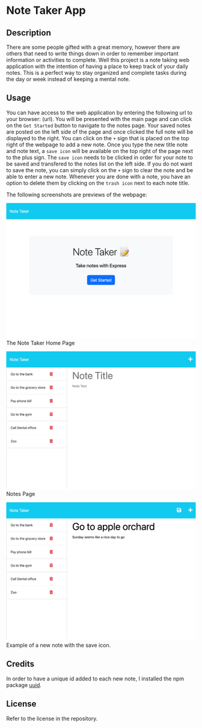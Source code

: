 # Note Taker App

## Description

There are some people gifted with a great memory, however there are others that need to write things down in order to remember important information or activities to complete. Well this project is a note taking web application with the intention of having a place to keep track of your daily notes. This is a perfect way to stay organized and complete tasks during the day or week instead of keeping a mental note.

## Usage

You can have access to the web application by entering the following url to your browser: (url). You will be presented with the main page and can click on the `Get Started` button to navigate to the notes page. Your saved notes are posted on the left side of the page and once clicked the full note will be displayed to the right. You can click on the `+` sign that is placed on the top right of the webpage to add a new note. Once you type the new title note and note text, a `save icon` will be available on the top right of the page next to the plus sign. The `save icon` needs to be clicked in order for your note to be saved and transfered to the notes list on the left side. If you do not want to save the note, you can simply click on the `+` sign to clear the note and be able to enter a new note. Whenever you are done with a note, you have an option to delete them by clicking on the `trash icon` next to each note title. 

The following screenshots are previews of the webpage:

![HomePage](/public/assets/images/NoteTaker-homepage.png)
The Note Taker Home Page

![NotesPage](/public/assets/images/NoteTaker-notespage.png)
Notes Page

![NoteExample](/public/assets/images/Note-example.png)
Example of a new note with the save icon.

## Credits

In order to have a unique id added to each new note, I installed the npm package [uuid](https://www.npmjs.com/package/uuid).

## License

Refer to the license in the repository.